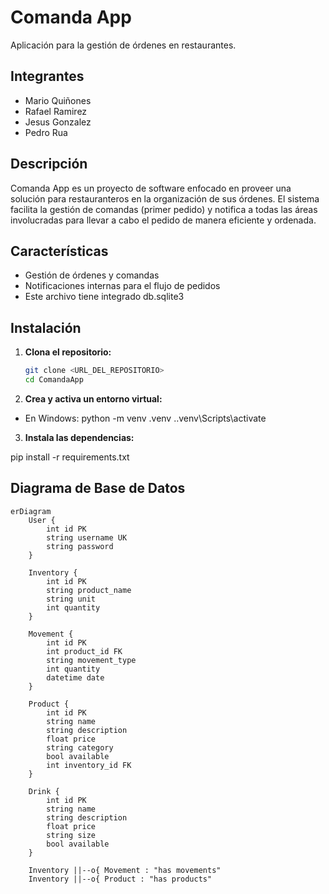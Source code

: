 # Comanda App

Aplicación para la gestión de órdenes en restaurantes.

## Integrantes

- Mario Quiñones
- Rafael Ramirez
- Jesus Gonzalez
- Pedro Rua

## Descripción

Comanda App es un proyecto de software enfocado en proveer una solución para restauranteros en la organización de sus órdenes. El sistema facilita la gestión de comandas (primer pedido) y notifica a todas las áreas involucradas para llevar a cabo el pedido de manera eficiente y ordenada.

## Características

- Gestión de órdenes y comandas
- Notificaciones internas para el flujo de pedidos
- Este archivo tiene integrado db.sqlite3 


## Instalación

1. **Clona el repositorio:**
   ```sh
   git clone <URL_DEL_REPOSITORIO>
   cd ComandaApp

2. **Crea y activa un entorno virtual:**

- En Windows:
python -m venv .venv
.\.venv\Scripts\activate

3. **Instala las dependencias:**

pip install -r requirements.txt

## Diagrama de Base de Datos

```mermaid
erDiagram
    User {
        int id PK
        string username UK
        string password
    }

    Inventory {
        int id PK
        string product_name
        string unit
        int quantity
    }

    Movement {
        int id PK
        int product_id FK
        string movement_type
        int quantity
        datetime date
    }

    Product {
        int id PK
        string name
        string description
        float price
        string category
        bool available
        int inventory_id FK
    }

    Drink {
        int id PK
        string name
        string description
        float price
        string size
        bool available
    }

    Inventory ||--o{ Movement : "has movements"
    Inventory ||--o{ Product : "has products"
